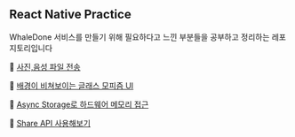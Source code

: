 ## React Native Practice

WhaleDone 서비스를 만들기 위해 필요하다고 느낀 부분들을 공부하고 정리하는 레포지토리입니다

🐜 [사진,음성 파일 전송](./expo-media-upload)

🐜 [배경이 비쳐보이는 글래스 모피즘 UI](./expo-glassmorphism)

🐜 [Async Storage로 하드웨어 메모리 접근](./async-storage)

🐜 [Share API 사용해보기](./share-api)
